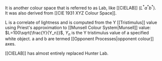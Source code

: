 It is another colour space that is referred to as Lab, like [[CIELAB]] ($L^*a^*b^*$).
It was also derived from [[CIE 1931 XYZ Colour Space]].

L is a correlate of lightness and is computed from the Y [[Tristimulus]] value using Priest's approximation to [[Munsell Colour System|Munsell]] value:
$L=100\sqrt{\frac{Y}{Y_n}}$, $Y_n$ is the Y tristimulus value of a specified white object.
a and b are termed [[Opponent Processes|opponent colour]] axes.

[[CIELAB]] has almost entirely replaced Hunter Lab.